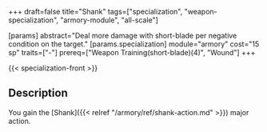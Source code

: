 +++
draft=false
title="Shank"
tags=["specialization", "weapon-specialization", "armory-module", "all-scale"]

[params]
  abstract="Deal more damage with short-blade per negative condition on the target."
  [params.specialization]
    module="armory"
    cost="15 sp"
    traits=["-"]
    prereq=["Weapon Training(short-blade)(4)", "Wound"]
+++

{{< specialization-front >}}

## Description

You gain the [Shank]({{< relref "/armory/ref/shank-action.md" >}}) major action.

